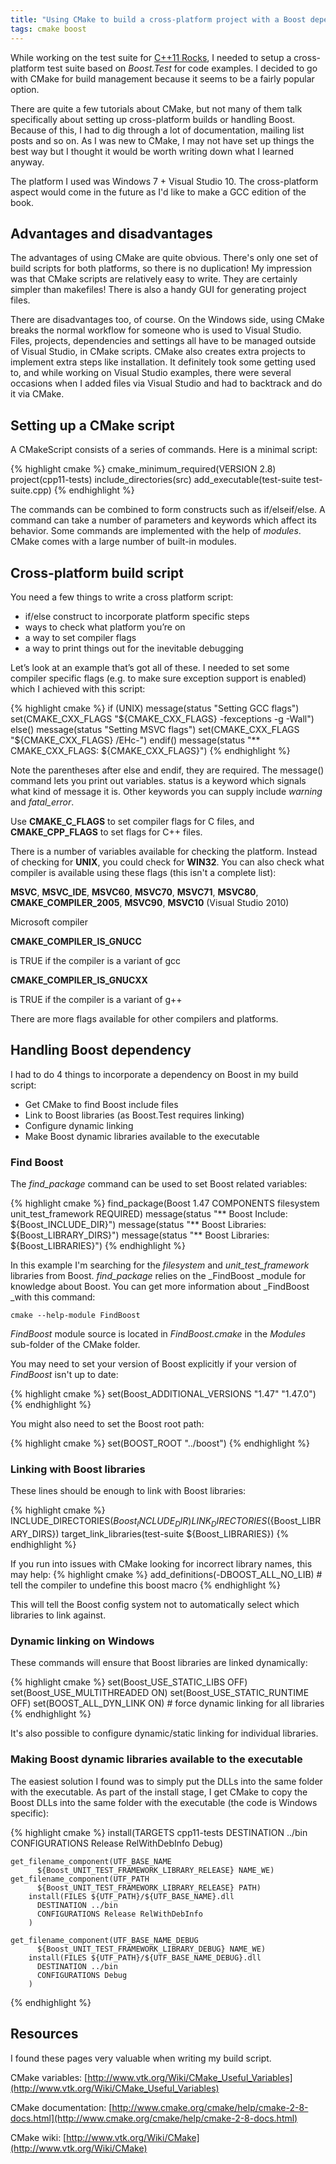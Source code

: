 ```yaml
---
title: "Using CMake to build a cross-platform project with a Boost dependency"
tags: cmake boost
---
```


While working on the test suite for [C++11 Rocks](/books "C++11 Rocks"), I needed to setup a cross-platform test suite based on _Boost.Test_ for code examples. I decided to go with CMake for build management because it seems to be a fairly popular option.

There are quite a few tutorials about CMake, but not many of them talk specifically about setting up cross-platform builds or handling Boost. Because of this, I had to dig through a lot of documentation, mailing list posts and so on. As I was new to CMake, I may not have set up things the best way but I thought it would be worth writing down what I learned anyway.

The platform I used was Windows 7 + Visual Studio 10. The cross-platform aspect would come in the future as I'd like to make a GCC edition of the book.

## Advantages and disadvantages

The advantages of using CMake are quite obvious. There's only one set of build scripts for both platforms, so there is no duplication! My impression was that CMake scripts are relatively easy to write. They are certainly simpler than makefiles! There is also a handy GUI for generating project files.

There are disadvantages too, of course. On the Windows side, using CMake breaks the normal workflow for someone who is used to Visual Studio. Files, projects, dependencies and settings all have to be managed outside of Visual Studio, in CMake scripts. CMake also creates extra projects to implement extra steps like installation. It definitely took some getting used to, and while working on Visual Studio examples, there were several occasions when I added files via Visual Studio and had to backtrack and do it via CMake.

## Setting up a CMake script

A CMakeScript consists of a series of commands. Here is a minimal script:

{% highlight cmake %}
cmake_minimum_required(VERSION 2.8)
project(cpp11-tests)
include_directories(src)
add_executable(test-suite test-suite.cpp)
{% endhighlight %}

The commands can be combined to form constructs such as if/elseif/else. A command can take a number of parameters and keywords which affect its behavior. Some commands are implemented with the help of _modules_. CMake comes with a large number of built-in modules.

## Cross-platform build script

You need a few things to write a cross platform script:

*   if/else construct to incorporate platform specific steps
*   ways to check what platform you’re on
*   a way to set compiler flags
*   a way to print things out for the inevitable debugging

Let’s look at an example that’s got all of these. I needed to set some compiler specific flags (e.g. to make sure exception support is enabled) which I achieved with this script:

{% highlight cmake %}
if (UNIX)
  message(status "Setting GCC flags")
  set(CMAKE_CXX_FLAGS "${CMAKE_CXX_FLAGS} -fexceptions -g -Wall")
else()
  message(status "Setting MSVC flags")
  set(CMAKE_CXX_FLAGS "${CMAKE_CXX_FLAGS} /EHc-")
endif()
message(status "** CMAKE_CXX_FLAGS: ${CMAKE_CXX_FLAGS}")
{% endhighlight %}

Note the parentheses after else and endif, they are required. The message() command lets you print out variables. status is a keyword which signals what kind of message it is. Other keywords you can supply include _warning_ and _fatal_error_.

Use **CMAKE_C_FLAGS** to set compiler flags for C files, and **CMAKE_CPP_FLAGS** to set flags for C++ files.

There is a number of variables available for checking the platform. Instead of checking for **UNIX**, you could check for **WIN32**. You can also check what compiler is available using these flags (this isn't a complete list):

**MSVC**, **MSVC_IDE**, **MSVC60**, **MSVC70**, **MSVC71**, **MSVC80**, **CMAKE_COMPILER_2005**, **MSVC90**, **MSVC10** (Visual Studio 2010)

Microsoft compiler

**CMAKE_COMPILER_IS_GNUCC**

is TRUE if the compiler is a variant of gcc

**CMAKE_COMPILER_IS_GNUCXX**

is TRUE if the compiler is a variant of g++

There are more flags available for other compilers and platforms.

## Handling Boost dependency

I had to do 4 things to incorporate a dependency on Boost in my build script: 

*   Get CMake to find Boost include files
*   Link to Boost libraries (as Boost.Test requires linking)
*   Configure dynamic linking
*   Make Boost dynamic libraries available to the executable

### Find Boost

The _find_package_ command can be used to set Boost related variables:

{% highlight cmake %}
find_package(Boost 1.47 COMPONENTS filesystem unit_test_framework REQUIRED)
message(status "** Boost Include: ${Boost_INCLUDE_DIR}")
message(status "** Boost Libraries: ${Boost_LIBRARY_DIRS}")
message(status "** Boost Libraries: ${Boost_LIBRARIES}")
{% endhighlight %}

In this example I'm searching for the _filesystem_ and _unit_test_framework_ libraries from Boost. _find_package_ relies on the _FindBoost _module for knowledge about Boost. You can get more information about _FindBoost _with this command:

```
cmake --help-module FindBoost
```

_FindBoost_ module source is located in _FindBoost.cmake_ in the _Modules_ sub-folder of the CMake folder.

You may need to set your version of Boost explicitly if your version of _FindBoost_ isn't up to date: 

{% highlight cmake %}
set(Boost_ADDITIONAL_VERSIONS "1.47" "1.47.0")
{% endhighlight %}

You might also need to set the Boost root path:

{% highlight cmake %}
set(BOOST_ROOT "../boost")
{% endhighlight %}

### Linking with Boost libraries

These lines should be enough to link with Boost libraries:

{% highlight cmake %}
INCLUDE_DIRECTORIES(${Boost_INCLUDE_DIR})
LINK_DIRECTORIES(${Boost_LIBRARY_DIRS})
target_link_libraries(test-suite ${Boost_LIBRARIES})
{% endhighlight %}

If you run into issues with CMake looking for incorrect library names, this may help:
{% highlight cmake %}
add_definitions(-DBOOST_ALL_NO_LIB)  # tell the compiler to undefine this boost macro
{% endhighlight %}

This will tell the Boost config system not to automatically select which libraries to link against.

### Dynamic linking on Windows

These commands will ensure that Boost libraries are linked dynamically:

{% highlight cmake %}
set(Boost_USE_STATIC_LIBS        OFF)
set(Boost_USE_MULTITHREADED      ON)
set(Boost_USE_STATIC_RUNTIME     OFF)
set(BOOST_ALL_DYN_LINK           ON)   # force dynamic linking for all libraries
{% endhighlight %}

It's also possible to configure dynamic/static linking for individual libraries.

### Making Boost dynamic libraries available to the executable

The easiest solution I found was to simply put the DLLs into the same folder with the executable. As part of the install stage, I get CMake to copy the Boost DLLs into the same folder with the executable (the code is Windows specific):

{% highlight cmake %}
	install(TARGETS cpp11-tests
		DESTINATION ../bin
		CONFIGURATIONS Release RelWithDebInfo Debug)

	get_filename_component(UTF_BASE_NAME 
          ${Boost_UNIT_TEST_FRAMEWORK_LIBRARY_RELEASE} NAME_WE)
	get_filename_component(UTF_PATH 
          ${Boost_UNIT_TEST_FRAMEWORK_LIBRARY_RELEASE} PATH)
        install(FILES ${UTF_PATH}/${UTF_BASE_NAME}.dll
          DESTINATION ../bin
          CONFIGURATIONS Release RelWithDebInfo
        )

	get_filename_component(UTF_BASE_NAME_DEBUG 
          ${Boost_UNIT_TEST_FRAMEWORK_LIBRARY_DEBUG} NAME_WE)
        install(FILES ${UTF_PATH}/${UTF_BASE_NAME_DEBUG}.dll
          DESTINATION ../bin
          CONFIGURATIONS Debug
        )
{% endhighlight %}

## Resources

I found these pages very valuable when writing my build script. 

CMake variables: [http://www.vtk.org/Wiki/CMake_Useful_Variables](http://www.vtk.org/Wiki/CMake_Useful_Variables)

CMake documentation: [http://www.cmake.org/cmake/help/cmake-2-8-docs.html](http://www.cmake.org/cmake/help/cmake-2-8-docs.html)

CMake wiki: [http://www.vtk.org/Wiki/CMake](http://www.vtk.org/Wiki/CMake)
